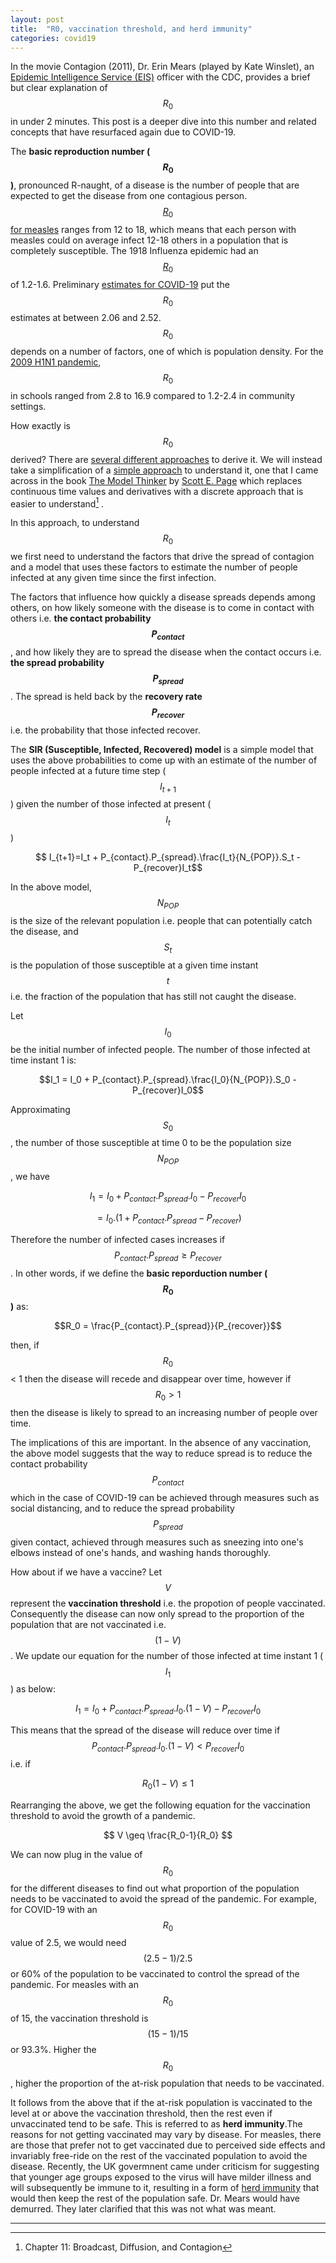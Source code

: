 ```yaml
---
layout: post
title:  "R0, vaccination threshold, and herd immunity"
categories: covid19
---
```


<script type="text/javascript" async
  src="https://cdn.mathjax.org/mathjax/latest/MathJax.js?config=TeX-MML-AM_CHTML">
</script>

In the movie Contagion (2011), Dr. Erin Mears (played by Kate Winslet), an [Epidemic Intelligence Service (EIS)][eis] officer with the CDC, provides a brief but clear explanation of $$R_0$$ in under 2 minutes. This post is a deeper dive into this number and related concepts that have resurfaced again due to COVID-19. 

The **basic reproduction number ($$R_0$$)**, pronounced R-naught, of a disease is the number of people that are expected to get the disease from one contagious person. [$$R_0$$ for measles][r0_measles] ranges from 12 to 18, which means that each person with measles could on average infect 12-18 others in a population that is completely susceptible. The 1918 Influenza epidemic had an [$$R_0$$][r0_influenza] of 1.2-1.6. Preliminary [estimates for COVID-19][r0_covid19] put the $$R_0$$ estimates at between 2.06 and 2.52. $$R_0$$ depends on a number of factors, one of which is population density. For the [2009 H1N1 pandemic][r0_h1n1], $$R_0$$ in schools ranged from 2.8 to 16.9 compared to 1.2-2.4 in community settings. 

How exactly is $$R_0$$ derived? There are [several different approaches][r0_derivation] to derive it. We will instead take a simplification of a [simple approach][r0_sir] to understand it, one that I came across in the book [The Model Thinker][model_thinker] by [Scott E. Page][scott_page] which replaces continuous time values and derivatives with a discrete approach that is easier to understand[^1] . 

In this approach, to understand $$R_0$$ we first need to understand the factors that drive the spread of contagion and a model that uses these factors to estimate the number of people infected at any given time since the first infection. 

The factors that influence how quickly a disease spreads depends among others, on how likely someone with the disease is to come in contact with others i.e. **the contact probability $$P_{contact}$$**, and how likely they are to spread the disease when the contact occurs i.e. **the spread probability $$P_{spread}$$**. The spread is held back by the **recovery rate $$P_{recover}$$** i.e. the probability that those infected recover. 

The **SIR (Susceptible, Infected, Recovered) model** is a simple model that uses the above probabilities to come up with an estimate of the number of people infected at a future time step ($$I_{t+1}$$) given the number of those infected at present ($$I_t$$)

$$ I_{t+1}=I_t + P_{contact}.P_{spread}.\frac{I_t}{N_{POP}}.S_t - P_{recover}I_t$$

In the above model, $$N_{POP}$$ is the size of the relevant population i.e. people that can potentially catch the disease, and $$S_t$$ is the population of those susceptible at a given time instant $$t$$ i.e. the fraction of the population that has still not caught the disease.

Let $$I_0$$ be the initial number of infected people. The number of those infected at time instant 1 is: 

$$I_1 = I_0 + P_{contact}.P_{spread}.\frac{I_0}{N_{POP}}.S_0 - P_{recover}I_0$$

Approximating $$S_0$$, the number of those susceptible at time 0 to be the population size $$N_{POP}$$, we have

$$I_1 =I_0 + P_{contact}.P_{spread}.I_0 - P_{recover}I_0$$ 

$$    =I_0.(1+P_{contact}.P_{spread}-P_{recover})$$

Therefore the number of infected cases increases if $$P_{contact}.P_{spread} \geq P_{recover}$$. In other words, if we define the **basic reporduction number ($$R_0$$)** as:

$$R_0 = \frac{P_{contact}.P_{spread}}{P_{recover}}$$

then, if $$R_0$$ < 1 then the disease will recede and disappear over time, however if $$R_0 > 1$$ then the disease is likely to spread to an increasing number of people over time. 

The implications of this are important. In the absence of any vaccination, the above model suggests that the way to reduce spread is to reduce the contact probability $$P_{contact}$$ which in the case of COVID-19 can be achieved through measures such as social distancing, and to reduce the spread probability $$P_{spread}$$ given contact, achieved through measures such as sneezing into one's elbows instead of one's hands, and washing hands thoroughly. 

How about if we have a vaccine? Let $$V$$ represent the **vaccination threshold** i.e. the propotion of people vaccinated. Consequently the disease can now only spread to the proportion of the population that are not vaccinated i.e. $$(1-V)$$. We update our equation for the number of those infected at time instant 1 ($$I_1$$) as below:

$$I_1 =I_0 + P_{contact}.P_{spread}.I_0.(1-V) - P_{recover}I_0$$ 

This means that the spread of the disease will reduce over time if $$P_{contact}.P_{spread}.I_0.(1-V) < P_{recover}I_0$$ i.e. if 

$$R_0(1-V)\leq1$$

Rearranging the above, we get the following equation for the vaccination threshold to avoid the growth of a pandemic.  

$$ V \geq \frac{R_0-1}{R_0} $$

We can now plug in the value of $$R_0$$ for the different diseases to find out what proportion of the population needs to be vaccinated to avoid the spread of the pandemic. For example, for COVID-19 with an $$R_0$$ value of 2.5, we would need $$(2.5-1)/2.5$$  or 60% of the population to be vaccinated to control the spread of the pandemic. For measles with an $$R_0$$ of 15, the vaccination threshold is $$(15-1)/15$$ or 93.3%. Higher the $$R_0$$, higher the proportion of the at-risk population that needs to be vaccinated. 

It follows from the above that if the at-risk population is vaccinated to the level at or above the vaccination threshold, then the rest even if unvaccinated tend to be safe. This is referred to as **herd immunity**.The reasons for not getting vaccinated may vary by disease. For measles, there are those that prefer not to get vaccinated due to perceived side effects and invariably free-ride on the rest of the vaccinated population to avoid the disease. Recently, the UK govermnent came under criticism for suggesting that younger age groups exposed to the virus will have milder illness and will subsequently be immune to it, resulting in a form of  [herd immunity][uk_herd_immunity] that would then keep the rest of the population safe. Dr. Mears would have demurred. They later clarified that this was not what was meant. 

---

[^1]: Chapter 11: Broadcast, Diffusion, and Contagion


[r0]: https://www.imdb.com/title/tt1598778/
[r0_measles]: https://www.thelancet.com/journals/laninf/article/PIIS1473-3099(17)30307-9/fulltext
[r0_influenza]: https://www.weforum.org/agenda/2020/01/coronavirus-flu-healthcare-symptoms/
[r0_covid19]: https://www.ncbi.nlm.nih.gov/pubmed/32097725
[r0_h1n1]: https://www.who.int/influenza/resources/research/research_agenda_influenza_stream_2_limiting_spread.pdf
[r0_derivation]: https://www.ncbi.nlm.nih.gov/pmc/articles/PMC6670001/
[r0_sir]: https://www.ncbi.nlm.nih.gov/pmc/articles/PMC3935673/
[model_thinker]: https://www.basicbooks.com/titles/scott-e-page/the-model-thinker/9780465094639/
[uk_herd_immunity]: https://www.theatlantic.com/health/archive/2020/03/coronavirus-pandemic-herd-immunity-uk-boris-johnson/608065/
[scott_page]: https://sites.lsa.umich.edu/scottepage/bio/
[eis]: https://www.cdc.gov/eis/index.html
[george_box]: https://en.wikipedia.org/wiki/All_models_are_wrong


